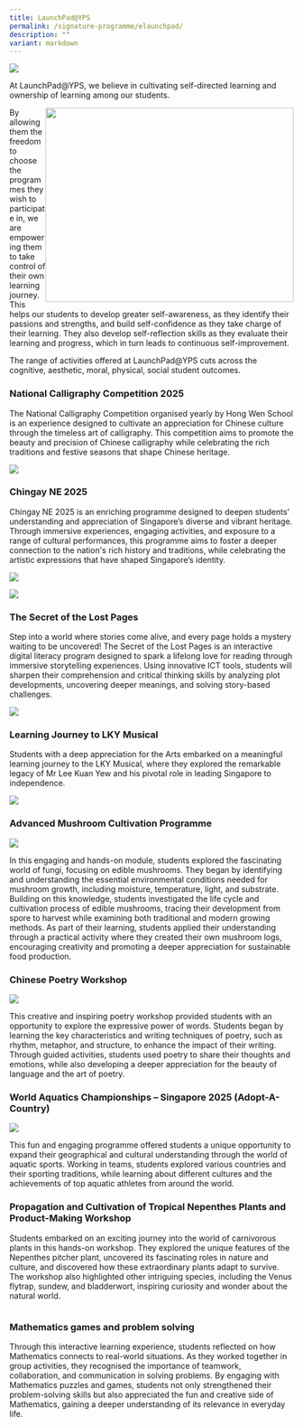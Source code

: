 ```yaml
---
title: LaunchPad@YPS
permalink: /signature-programme/elaunchpad/
description: ""
variant: markdown
---
```

![](/images/Experience/Signature%20Programme/launchpad_01_v1.jpg)

At LaunchPad@YPS, we believe in cultivating self-directed learning and ownership of learning among our students.

<img src="/images/Experience/Signature%20Programme/launchpad_02_v1.jpg" style="width:440px;height:344px; float: right">By allowing them the freedom to choose the programmes they wish to participate in, we are empowering them to take control of their own learning journey. This helps our students to develop greater self-awareness, as they identify their passions and strengths, and build self-confidence as they take charge of their learning. They also develop self-reflection skills as they evaluate their learning and progress, which in turn leads to continuous self-improvement.

The range of activities offered at LaunchPad@YPS cuts across the cognitive, aesthetic, moral, physical, social student outcomes.

### **National Calligraphy Competition 2025**
The National Calligraphy Competition organised yearly by Hong Wen School is an experience designed to cultivate an appreciation for Chinese culture through the timeless art of calligraphy. This competition aims to promote the beauty and precision of Chinese calligraphy while celebrating the rich traditions and festive seasons that shape Chinese heritage.

![](/images/Experience/Signature%20Programme/launchpad_06_v1.jpg)

### **Chingay NE 2025**
Chingay NE 2025 is an enriching programme designed to deepen students' understanding and appreciation of Singapore’s diverse and vibrant heritage. Through immersive experiences, engaging activities, and exposure to a range of cultural performances, this programme aims to foster a deeper connection to the nation's rich history and traditions, while celebrating the artistic expressions that have shaped Singapore’s identity.

![](/images/Experience/Signature%20Programme/launchpad_07_v1.jpg)

![](/images/Experience/Signature%20Programme/launchpad_08_v1.png)

### **The Secret of the Lost Pages**
Step into a world where stories come alive, and every page holds a mystery waiting to be uncovered! The Secret of the Lost Pages is an interactive digital literacy program designed to spark a lifelong love for reading through immersive storytelling experiences. Using innovative ICT tools, students will sharpen their comprehension and critical thinking skills by analyzing plot developments, uncovering deeper meanings, and solving story-based challenges.

![](/images/Experience/Signature%20Programme/launchpad_09_v1.jpg)

### **Learning Journey to LKY Musical**
Students with a deep appreciation for the Arts embarked on a meaningful learning journey to the LKY Musical, where they explored the remarkable legacy of Mr Lee Kuan Yew and his pivotal role in leading Singapore to independence.

![](/images/Experience/Signature%20Programme/launchpad_05_v1.jpg)


### **Advanced Mushroom Cultivation Programme**

![](/images/Experience/Signature%20Programme/launchpad_10_v1.jpg)

In this engaging and hands-on module, students explored the fascinating world of fungi, focusing on edible mushrooms. They began by identifying and understanding the essential environmental conditions needed for mushroom growth, including moisture, temperature, light, and substrate. Building on this knowledge, students investigated the life cycle and cultivation process of edible mushrooms, tracing their development from spore to harvest while examining both traditional and modern growing methods. As part of their learning, students applied their understanding through a practical activity where they created their own mushroom logs, encouraging creativity and promoting a deeper appreciation for sustainable food production.

### **Chinese Poetry Workshop**

![](/images/Experience/Signature%20Programme/launchpad_11_v1.jpg)

This creative and inspiring poetry workshop provided students with an opportunity to explore the expressive power of words. Students began by learning the key characteristics and writing techniques of poetry, such as rhythm, metaphor, and structure, to enhance the impact of their writing. Through guided activities, students used poetry to share their thoughts and emotions, while also developing a deeper appreciation for the beauty of language and the art of poetry.

### **World Aquatics Championships – Singapore 2025 (Adopt-A-Country)**

![](/images/Experience/Signature%20Programme/launchpad_13_v1.jpg)

This fun and engaging programme offered students a unique opportunity to expand their geographical and cultural understanding through the world of aquatic sports. Working in teams, students explored various countries and their sporting traditions, while learning about different cultures and the achievements of top aquatic athletes from around the world.

### **Propagation and Cultivation of Tropical Nepenthes Plants and Product-Making Workshop**
Students embarked on an exciting journey into the world of carnivorous plants in this hands-on workshop. They explored the unique features of the Nepenthes pitcher plant, uncovered its fascinating roles in nature and culture, and discovered how these extraordinary plants adapt to survive. The workshop also highlighted other intriguing species, including the Venus flytrap, sundew, and bladderwort, inspiring curiosity and wonder about the natural world.

![]()

### **Mathematics games and problem solving**
Through this interactive learning experience, students reflected on how Mathematics connects to real-world situations. As they worked together in group activities, they recognised the importance of teamwork, collaboration, and communication in solving problems. By engaging with Mathematics puzzles and games, students not only strengthened their problem-solving skills but also appreciated the fun and creative side of Mathematics, gaining a deeper understanding of its relevance in everyday life.

![]()